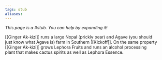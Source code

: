```yaml
---
tags: stub
aliases:
---
```


*This page is a #stub. You can help by expanding it!*

[[Ginger Ak-kizi]] runs a large Nopal (prickly pear) and Agave (you should just know what Agave is) farm in Southern [[Kickoff]]. On the same property [[Ginger Ak-kizi]] grows Lephora Fruits and runs an alcohol processing plant that makes cactus spirits as well as Lephora Essence.